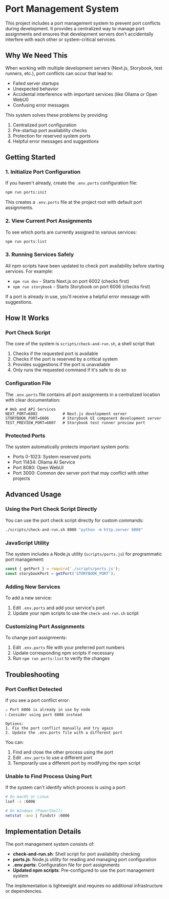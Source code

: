# Port Management System

This project includes a port management system to prevent port conflicts during development. It provides a centralized way to manage port assignments and ensures that development servers don't accidentally interfere with each other or system-critical services.

## Why We Need This

When working with multiple development servers (Next.js, Storybook, test runners, etc.), port conflicts can occur that lead to:

- Failed server startups
- Unexpected behavior
- Accidental interference with important services (like Ollama or Open WebUI)
- Confusing error messages

This system solves these problems by providing:

1. Centralized port configuration
2. Pre-startup port availability checks
3. Protection for reserved system ports
4. Helpful error messages and suggestions

## Getting Started

### 1. Initialize Port Configuration

If you haven't already, create the `.env.ports` configuration file:

```bash
npm run ports:init
```

This creates a `.env.ports` file at the project root with default port assignments.

### 2. View Current Port Assignments

To see which ports are currently assigned to various services:

```bash
npm run ports:list
```

### 3. Running Services Safely

All npm scripts have been updated to check port availability before starting services. For example:

- `npm run dev` - Starts Next.js on port 6002 (checks first)
- `npm run storybook` - Starts Storybook on port 6006 (checks first)

If a port is already in use, you'll receive a helpful error message with suggestions.

## How It Works

### Port Check Script

The core of the system is `scripts/check-and-run.sh`, a shell script that:

1. Checks if the requested port is available
2. Checks if the port is reserved by a critical system
3. Provides suggestions if the port is unavailable
4. Only runs the requested command if it's safe to do so

### Configuration File

The `.env.ports` file contains all port assignments in a centralized location with clear documentation:

```
# Web and API Services
NEXT_PORT=6002           # Next.js development server
STORYBOOK_PORT=6006      # Storybook UI component development server
TEST_PREVIEW_PORT=6007   # Storybook test runner preview port
```

### Protected Ports

The system automatically protects important system ports:

- Ports 0-1023: System reserved ports
- Port 11434: Ollama AI Service
- Port 8080: Open WebUI
- Port 3000: Common dev server port that may conflict with other projects

## Advanced Usage

### Using the Port Check Script Directly

You can use the port check script directly for custom commands:

```bash
./scripts/check-and-run.sh 8000 "python -m http.server 8000"
```

### JavaScript Utility

The system includes a Node.js utility (`scripts/ports.js`) for programmatic port management:

```javascript
const { getPort } = require('./scripts/ports.js');
const storybookPort = getPort('STORYBOOK_PORT');
```

### Adding New Services

To add a new service:

1. Edit `.env.ports` and add your service's port
2. Update your npm scripts to use the `check-and-run.sh` script

### Customizing Port Assignments

To change port assignments:

1. Edit `.env.ports` file with your preferred port numbers
2. Update corresponding npm scripts if necessary
3. Run `npm run ports:list` to verify the changes

## Troubleshooting

### Port Conflict Detected

If you see a port conflict error:

```
⚠️ Port 6006 is already in use by node
ℹ️ Consider using port 6008 instead

Options:
1. Fix the port conflict manually and try again
2. Update the .env.ports file with a different port
```

You can:

1. Find and close the other process using the port
2. Edit `.env.ports` to use a different port
3. Temporarily use a different port by modifying the npm script

### Unable to Find Process Using Port

If the system can't identify which process is using a port:

```bash
# On macOS or Linux
lsof -i :6006

# On Windows (PowerShell)
netstat -ano | findstr :6006
```

## Implementation Details

The port management system consists of:

- **check-and-run.sh**: Shell script for port availability checking
- **ports.js**: Node.js utility for reading and managing port configuration
- **.env.ports**: Configuration file for port assignments
- **Updated npm scripts**: Pre-configured to use the port management system

The implementation is lightweight and requires no additional infrastructure or dependencies. 